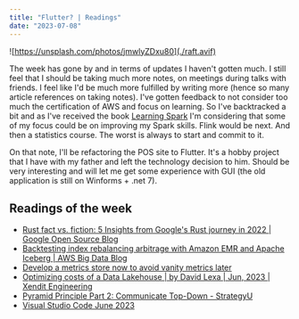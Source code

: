 ```yaml
---
title: "Flutter? | Readings"
date: "2023-07-08"
---
```


![https://unsplash.com/photos/jmwlyZDxu80](./raft.avif)

The week has gone by and in terms of updates I haven't gotten much. I still feel that I should be taking much more notes, on meetings during talks with friends. I feel like I'd be much more fulfilled by writing more (hence so many article references on taking notes). I've gotten feedback to not consider too much the certification of AWS and focus on learning.
So I've backtracked a bit and as I've received the book [Learning Spark](https://www.goodreads.com/book/show/24808098-learning-spark?ac=1&from_search=true&qid=yvSL5wHXWT&rank=1) I'm considering that some of my focus could be on improving my Spark skills. Flink would be next. And then a statistics course. The worst is always to start and commit to it.

On that note, I'll be refactoring the POS site to Flutter. It's a hobby project that I have with my father and left the technology decision to him. Should be very interesting and will let me get some experience with GUI (the old application is still on Winforms + .net 7).

## Readings of the week

- [Rust fact vs. fiction: 5 Insights from Google's Rust journey in 2022 | Google Open Source Blog](https://opensource.googleblog.com/2023/06/rust-fact-vs-fiction-5-insights-from-googles-rust-journey-2022.html?m=1)
- [Backtesting index rebalancing arbitrage with Amazon EMR and Apache Iceberg | AWS Big Data Blog](https://aws.amazon.com/blogs/big-data/backtesting-index-rebalancing-arbitrage-with-amazon-emr-and-apache-iceberg/)
- [Develop a metrics store now to avoid vanity metrics later](https://www.metabase.com/blog/develop-a-metrics-store-now)
- [Optimizing costs of a Data Lakehouse | by David Lexa | Jun, 2023 | Xendit Engineering](https://blog.xendit.engineer/optimizing-costs-of-a-data-lakehouse-3cb6777b2f94)
- [Pyramid Principle Part 2: Communicate Top-Down - StrategyU](https://strategyu.co/pyramid-principle-part-2-communicate-top-down/)
- [Visual Studio Code June 2023](https://code.visualstudio.com/updates/v1_80#_testing)
